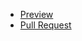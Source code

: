   - [Preview](https://DimonBond.github.io/ma/)
  - [Pull Request](https://github.com/DimonBond/ma/pull/1/files)
